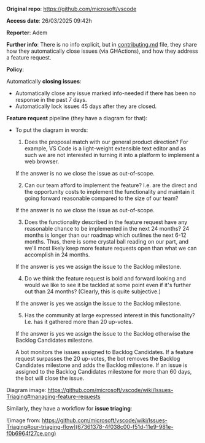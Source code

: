 **Original repo**: https://github.com/microsoft/vscode

**Access date**: 26/03/2025 09:42h

**Reporter**: Adem

**Further info**: There is no info explicit, but in [contributing.md](https://github.com/microsoft/vscode/blob/main/CONTRIBUTING.md) file, they share how they automatically close issues (via GHActions), and how they address a feature request.

**Policy**: 

Automatically **closing issues**:
- Automatically close any issue marked info-needed if there has been no response in the past 7 days.
- Automatically lock issues 45 days after they are closed.

**Feature request** pipeline (they have a diagram for that):

* To put the diagram in words:
        
    1. Does the proposal match with our general product direction? For example, VS Code is a light-weight extensible text editor and as such we are not interested in turning it into a platform to implement a web browser.

    If the answer is no we close the issue as out-of-scope.

    2. Can our team afford to implement the feature? I.e. are the direct and the opportunity costs to implement the functionality and maintain it going forward reasonable compared to the size of our team?

    If the answer is no we close the issue as out-of-scope.

    3. Does the functionality described in the feature request have any reasonable chance to be implemented in the next 24 months? 24 months is longer than our roadmap which outlines the next 6-12 months. Thus, there is some crystal ball reading on our part, and we'll most likely keep more feature requests open than what we can accomplish in 24 months.

    If the answer is yes we assign the issue to the Backlog milestone.

    4. Do we think the feature request is bold and forward looking and would we like to see it be tackled at some point even if it's further out than 24 months? (Clearly, this is quite subjective.)

    If the answer is yes we assign the issue to the Backlog milestone.

    5. Has the community at large expressed interest in this functionality? I.e. has it gathered more than 20 up-votes.

    If the answer is yes we assign the issue to the Backlog otherwise the Backlog Candidates milestone.

    A bot monitors the issues assigned to Backlog Candidates. If a feature request surpasses the 20 up-votes, the bot removes the Backlog Candidates milestone and adds the Backlog milestone. If an issue is assigned to the Backlog Candidates milestone for more than 60 days, the bot will close the issue.

Diagram image: https://github.com/microsoft/vscode/wiki/Issues-Triaging#managing-feature-requests

Similarly, they have a workflow for **issue triaging**:

![image from: https://github.com/microsoft/vscode/wiki/Issues-Triaging#our-triaging-flow](67361378-4f038c00-f51d-11e9-981e-f0b6964f27ce.png)